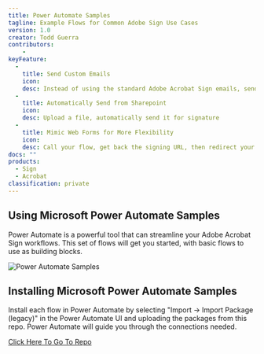 ```yaml
---
title: Power Automate Samples
tagline: Example Flows for Common Adobe Sign Use Cases
version: 1.0
creator: Todd Guerra
contributors: 
    - 
keyFeature:
  - 
    title: Send Custom Emails
    icon: 
    desc: Instead of using the standard Adobe Acrobat Sign emails, send your own custom emails for signing steps
  - 
    title: Automatically Send from Sharepoint
    icon: 
    desc: Upload a file, automatically send it for signature
  - 
    title: Mimic Web Forms for More Flexibility
    icon: 
    desc: Call your flow, get back the signing URL, then redirect your signer to the agreement
docs: ""
products: 
  - Sign
  - Acrobat
classification: private
---
```


## Using Microsoft Power Automate Samples
Power Automate is a powerful tool that can streamline your Adobe Acrobat Sign workflows. This set of flows will get you started, with basic flows to use as building blocks.

![Power Automate Samples](https://github.com/adobe/acrobat-sign-template-migration-tool/blob/main/images/image1.png)

## Installing Microsoft Power Automate Samples
Install each flow in Power Automate by selecting "Import -> Import Package (legacy)" in the Power Automate UI and uploading the packages from this repo. Power Automate will guide you through the connections needed.

[Click Here To Go To Repo](https://github.com/adobe/acrobat-sign-template-migration-tool)